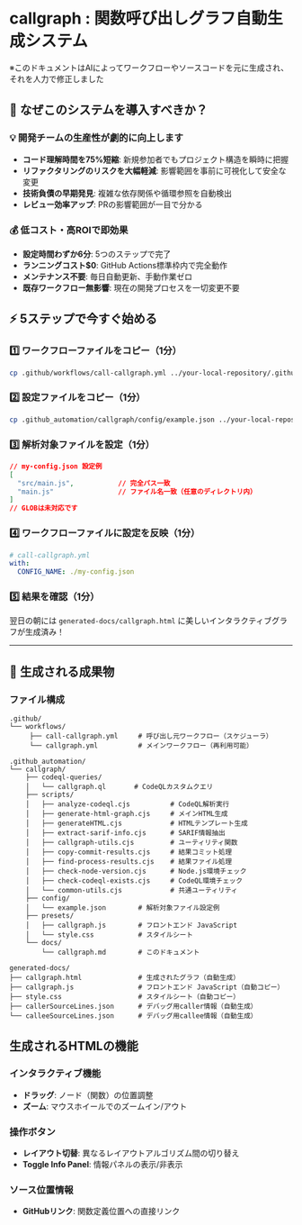 # callgraph : 関数呼び出しグラフ自動生成システム

※このドキュメントはAIによってワークフローやソースコードを元に生成され、それを人力で修正しました

## 🚀 なぜこのシステムを導入すべきか？

### 💡 開発チームの生産性が劇的に向上します

- **コード理解時間を75%短縮**: 新規参加者でもプロジェクト構造を瞬時に把握
- **リファクタリングのリスクを大幅軽減**: 影響範囲を事前に可視化して安全な変更
- **技術負債の早期発見**: 複雑な依存関係や循環参照を自動検出
- **レビュー効率アップ**: PRの影響範囲が一目で分かる

### 💰 低コスト・高ROIで即効果

- **設定時間わずか6分**: 5つのステップで完了
- **ランニングコスト$0**: GitHub Actions標準枠内で完全動作
- **メンテナンス不要**: 毎日自動更新、手動作業ゼロ
- **既存ワークフロー無影響**: 現在の開発プロセスを一切変更不要

## ⚡ 5ステップで今すぐ始める

### 1️⃣ ワークフローファイルをコピー（1分）
```bash
cp .github/workflows/call-callgraph.yml ../your-local-repository/.github/workflows/
```

### 2️⃣ 設定ファイルをコピー（1分）
```bash
cp .github_automation/callgraph/config/example.json ../your-local-repository/.github_automation/callgraph/config/my-config.json
```

### 3️⃣ 解析対象ファイルを設定（1分）
```json
// my-config.json 設定例
[
  "src/main.js",           // 完全パス一致
  "main.js"                // ファイル名一致（任意のディレクトリ内）
]
// GLOBは未対応です
```

### 4️⃣ ワークフローファイルに設定を反映（1分）
```yaml
# call-callgraph.yml
with:
  CONFIG_NAME: ./my-config.json
```

### 5️⃣ 結果を確認（1分）
翌日の朝には `generated-docs/callgraph.html` に美しいインタラクティブグラフが生成済み！

---

## 🎯 生成される成果物

### ファイル構成

```
.github/
└── workflows/
     ├── call-callgraph.yml     # 呼び出し元ワークフロー（スケジューラ）
     └── callgraph.yml          # メインワークフロー（再利用可能）

.github_automation/
└── callgraph/
    ├── codeql-queries/
    │   └── callgraph.ql       # CodeQLカスタムクエリ
    ├── scripts/
    │   ├── analyze-codeql.cjs          # CodeQL解析実行
    │   ├── generate-html-graph.cjs     # メインHTML生成
    │   ├── generateHTML.cjs            # HTMLテンプレート生成
    │   ├── extract-sarif-info.cjs      # SARIF情報抽出
    │   ├── callgraph-utils.cjs         # ユーティリティ関数
    │   ├── copy-commit-results.cjs     # 結果コミット処理
    │   ├── find-process-results.cjs    # 結果ファイル処理
    │   ├── check-node-version.cjs      # Node.js環境チェック
    │   ├── check-codeql-exists.cjs     # CodeQL環境チェック
    │   └── common-utils.cjs            # 共通ユーティリティ
    ├── config/
    │   └── example.json        # 解析対象ファイル設定例
    ├── presets/
    │   ├── callgraph.js        # フロントエンド JavaScript
    │   └── style.css           # スタイルシート
    └── docs/
        └── callgraph.md        # このドキュメント

generated-docs/
├── callgraph.html              # 生成されたグラフ（自動生成）
├── callgraph.js                # フロントエンド JavaScript（自動コピー）
├── style.css                   # スタイルシート（自動コピー）
├── callerSourceLines.json      # デバッグ用caller情報（自動生成）
└── calleeSourceLines.json      # デバッグ用callee情報（自動生成）
```

## 生成されるHTMLの機能

### インタラクティブ機能

- **ドラッグ**: ノード（関数）の位置調整
- **ズーム**: マウスホイールでのズームイン/アウト

### 操作ボタン

- **レイアウト切替**: 異なるレイアウトアルゴリズム間の切り替え
- **Toggle Info Panel**: 情報パネルの表示/非表示

### ソース位置情報

- **GitHubリンク**: 関数定義位置への直接リンク
